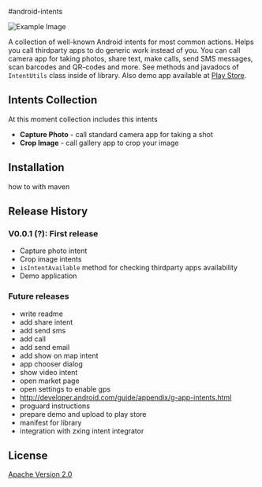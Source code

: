 #android-intents

![Example Image][1]

A collection of well-known Android intents for most common actions. 
Helps you call thirdparty apps to do generic work instead of you. 
You can call camera app for taking photos, share text, make calls, 
send SMS messages, scan barcodes and QR-codes and more. See methods 
and javadocs of `IntentUtils` class inside of library. Also demo app 
available at [Play Store](http://my_demo_app).

## Intents Collection

At this moment collection includes this intents

- **Capture Photo** - call standard camera app for taking a shot
- **Crop Image** - call gallery app to crop your image

## Installation
how to with maven

## Release History

### V0.0.1 (?): First release
- Capture photo intent
- Crop image intents
- `isIntentAvailable` method for checking thirdparty apps availability
- Demo application

### Future releases
- write readme
- add share intent
- add send sms
- add call
- add send email
- add show on map intent
- app chooser dialog
- show video intent
- open market page
- open settings to enable gps
- http://developer.android.com/guide/appendix/g-app-intents.html
- proguard instructions
- prepare demo and upload to play store
- manifest for library
- integration with zxing intent integrator

License
-----
[Apache Version 2.0](http://www.apache.org/licenses/LICENSE-2.0.html)




[1]: https://raw.github.com/d-tarasov/android-intents/master/logo.png